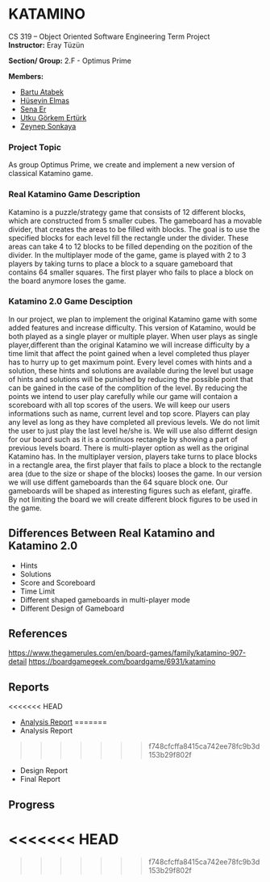# KATAMINO

CS 319 – Object Oriented Software Engineering Term Project  
**Instructor:**  Eray Tüzün

**Section/ Group:** 2.F - Optimus Prime

**Members:**
-   [Bartu Atabek](https://github.com/bartuatabek)
-   [Hüseyin Elmas](https://github.com/HuseyinOrkun)
-   [Sena Er](https://github.com/valkyrie7)  
-   [Utku Görkem Ertürk](https://github.com/utgoer)
-   [Zeynep Sonkaya](https://github.com/zeynnnnn)

### Project Topic
As group Optimus Prime, we create and implement a new version of classical Katamino game. 

### Real Katamino Game Description
Katamino is a puzzle/strategy game that consists of 12 different blocks, which are constructed from 5 smaller cubes. The gameboard has a movable divider, that creates the areas to be filled with blocks. The goal is to use the specified blocks for each level fill the rectangle under the divider. These areas can take 4 to 12 blocks to be filled depending on the pozition of the divider.
In the multiplayer mode of the game, game is played with 2 to 3 players by taking turns to place a block to a square gameboard that contains 64 smaller squares. The first player who fails to place a block on the board anymore loses the game.
 
 
 ### Katamino 2.0 Game Desciption
 In our project, we plan to implement the original Katamino game with some added features and increase difficulty. This version of Katamino, would be both played as a single player or multiple player. When user plays as single player,different than the original Katamino we will increase difficulty by a time limit that affect the point gained when a level completed thus player has to hurry up to get maximum point. Every level comes with hints and a solution, these hints and solutions are available during the level but usage of hints and solutions will be punished by reducing the possible point that can be gained in the case of the complition of the level. By reducing the points we intend to user play carefully while our game will contaion a scoreboard with all top scores of the users. We will keep our users informations such as name, current level and top score. Players can play any level as long as they have completed all previous levels. We do not limit the user to just play the last level he/she is. We will use also differnt design for our board such as it is a continuos rectangle by showing a part of previous levels board.
There is multi-player option as well as the original Katamino has. In the multiplayer version, players take turns to place blocks in a rectangle area, the first player that fails to place a block to the rectangle area (due to the size or shape of the blocks) looses the game. In our version we will use diffent gameboards than the 64 square block one. Our gameboards will be shaped as interesting figures such as elefant, giraffe. By not limiting the board we will create different block figures to be used in the game.

## Differences Between Real Katamino and Katamino 2.0
  - Hints
  - Solutions
  - Score and Scoreboard
  - Time Limit
  - Different shaped gameboards in multi-player mode
  - Different Design of Gameboard
  

## References
https://www.thegamerules.com/en/board-games/family/katamino-907-detail
https://boardgamegeek.com/boardgame/6931/katamino

## Reports
<<<<<<< HEAD
 - [Analysis Report](https://github.com/utgoer/Katamino/blob/master/doc/2F.Analysis.Iteration1.2018.10.21.pdf)
=======
 - Analysis Report
>>>>>>> f748cfcffa8415ca742ee78fc9b3d153b29f802f
 - Design Report
 - Final Report

## Progress
<<<<<<< HEAD
=======

>>>>>>> f748cfcffa8415ca742ee78fc9b3d153b29f802f
